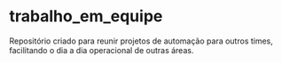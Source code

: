 # trabalho_em_equipe
Repositório criado para reunir projetos de automação para outros times, facilitando o dia a dia operacional de outras áreas.
